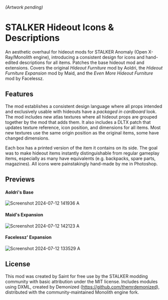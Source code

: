 *(Artwork pending)*

# STALKER Hideout Icons & Descriptions

An aesthetic overhaul for hideout mods for STALKER Anomaly (Open X-Ray/Monolith engine), introducing a consistent design for icons and hand-edited descriptions for all items. Patches the base hideout mod and extensions. Covers the original *Hideout Furniture* mod by Aoldri, the *Hideout Furniture Expansion* mod by Maid, and the *Even More Hideout Furniture* mod by Facelessz.

## Features

The mod establishes a consistent design language where all props intended and exclusively usable with hideouts have a *packaged in cardboard* look. The mod includes new atlas textures where all hideout props are grouped together by the mod that adds them. It also includes a DLTX patch that updates texture reference, icon position, and dimensions for all items. Most new textures use the same origin position as the original items, some have changed dimensions.

Each box has a printed version of the item it contains on its side. The goal was to make hideout items instantly distinguishable from regular gameplay items, especially as many have equivalents (e.g. backpacks, spare parts, magazines). All icons were painstakingly hand-made by me in Photoshop.

## Previews

#### Aoldri's Base

![Screenshot 2024-07-12 141936 A](https://github.com/user-attachments/assets/08769191-f4ae-424c-9d64-ff62108ce4aa)

#### Maid's Expansion

![Screenshot 2024-07-12 142123 A](https://github.com/user-attachments/assets/d89ac400-0558-4278-b8a8-b2d8e62d8165)

#### Facelessz' Expansion

![Screenshot 2024-07-12 133529 A](https://github.com/user-attachments/assets/789747c7-f280-40a1-b41e-813e641c3284)

## License

This mod was created by Saint for free use by the STALKER modding community with basic attribution under the MIT license. Includes modules using DXML, created by Demonized (https://github.com/themrdemonized), distributed with the community-maintained Monolith engine fork.
